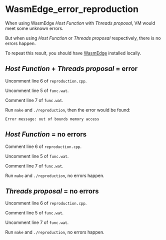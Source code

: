 # WasmEdge_error_reproduction

When using WasmEdge *Host Function* with *Threads proposal*, VM would meet some unknown errors.

But when using *Host Function* or *Threads proposal* respectively, there is no errors happen.

To repeat this result, you should have [WasmEdge](https://github.com/WasmEdge/WasmEdge) installed locally.

## *Host Function* + *Threads proposal* = error

Uncomment line 6 of `reproduction.cpp`.

Uncomment line 5 of `func.wat`.

Comment line 7 of `func.wat`.

Run `make` and `./reproduction`, then the error would be found:

`Error message: out of bounds memory access`

## *Host Function* = no errors

Comment line 6 of `reproduction.cpp`.

Uncomment line 5 of `func.wat`.

Comment line 7 of `func.wat`.

Run `make` and `./reproduction`, no errors happen.

## *Threads proposal* = no errors

Uncomment line 6 of `reproduction.cpp`.

Comment line 5 of `func.wat`.

Uncomment line 7 of `func.wat`.

Run `make` and `./reproduction`, no errors happen.
